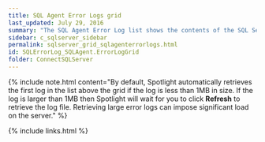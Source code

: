 ```yaml
---
title: SQL Agent Error Logs grid
last_updated: July 29, 2016
summary: "The SQL Agent Error Log list shows the contents of the SQL Server Agent Error Log."
sidebar: c_sqlserver_sidebar
permalink: sqlserver_grid_sqlagenterrorlogs.html
id: SQLErrorLog_SQLAgent.ErrorLogGrid
folder: ConnectSQLServer
---
```



{% include note.html content="By default, Spotlight automatically retrieves the first log in the list above the grid if the log is less than 1MB in size. If the log is larger than 1MB then Spotlight will wait for you to click **Refresh** to retrieve the log file. Retrieving large error logs can impose significant load on the server." %}


{% include links.html %}
